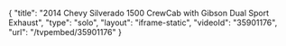 {
    "title": "2014 Chevy Silverado 1500 CrewCab with Gibson Dual Sport Exhaust",
    "type": "solo",
    "layout": "iframe-static",
    "videoId": "35901176",
    "url": "\/tvpembed\/35901176"
}